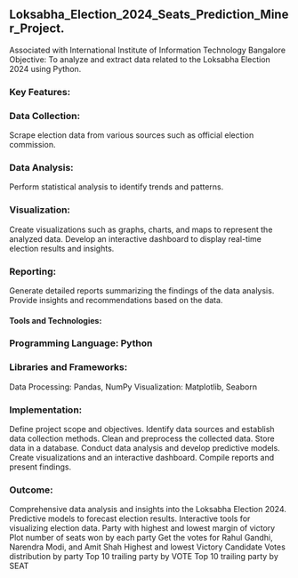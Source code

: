 ## Loksabha_Election_2024_Seats_Prediction_Miner_Project.

Associated with International Institute of Information Technology Bangalore
Objective: To analyze and extract data related to the Loksabha Election 2024 using Python.

### Key Features:

### Data Collection:

Scrape election data from various sources such as official election commission.

### Data Analysis:

Perform statistical analysis to identify trends and patterns.

### Visualization:

Create visualizations such as graphs, charts, and maps to represent the analyzed data.
Develop an interactive dashboard to display real-time election results and insights.

### Reporting:

Generate detailed reports summarizing the findings of the data analysis.
Provide insights and recommendations based on the data.

#### Tools and Technologies:

### Programming Language: Python

### Libraries and Frameworks:

Data Processing: Pandas, NumPy
Visualization: Matplotlib, Seaborn

### Implementation:

Define project scope and objectives.
Identify data sources and establish data collection methods.
Clean and preprocess the collected data.
Store data in a database.
Conduct data analysis and develop predictive models.
Create visualizations and an interactive dashboard.
Compile reports and present findings.

### Outcome:

Comprehensive data analysis and insights into the Loksabha Election 2024.
Predictive models to forecast election results.
Interactive tools for visualizing election data.
Party with highest and lowest margin of victory
Plot number of seats won by each party
Get the votes for Rahul Gandhi, Narendra Modi, and Amit Shah
Highest and lowest Victory Candidate
Votes distribution by party
Top 10 trailing party by VOTE
Top 10 trailing party by SEAT
